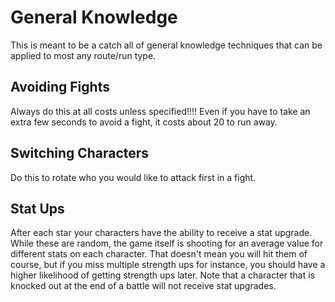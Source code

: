 # General Knowledge

This is meant to be a catch all of general knowledge techniques that can be
applied to most any route/run type.

## Avoiding Fights

Always do this at all costs unless specified!!!! Even if you have to take an
extra few seconds to avoid a fight, it costs about 20 to run away.

## Switching Characters

Do this to rotate who you would like to attack first in a fight.

## Stat Ups

After each star your characters have the ability to receive a stat upgrade.
While these are random, the game itself is shooting for an average value for
different stats on each character. That doesn't mean you will hit them of
course, but if you miss multiple strength ups for instance, you should have a
higher likelihood of getting strength ups later. Note that a character that is
knocked out at the end of a battle will not receive stat upgrades.